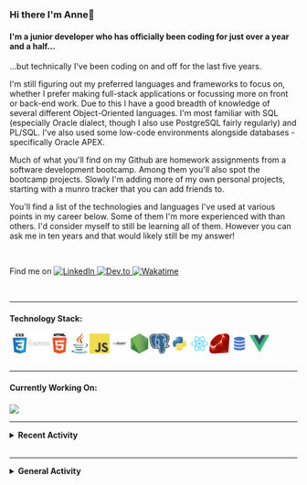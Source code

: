 ### Hi there I'm Anne👋

#### I'm a junior developer who has officially been coding for just over a year and a half...
...but technically I've been coding on and off for the last five years.

I'm still figuring out my preferred languages and frameworks to focus on, whether I prefer making full-stack applications or focussing more on front or back-end work. Due to this I have a good breadth of knowledge of several different Object-Oriented languages. I'm most familiar with SQL (especially Oracle dialect, though I also use PostgreSQL fairly regularly) and PL/SQL. I've also used some low-code environments alongside databases - specifically Oracle APEX.

Much of what you'll find on my Github are homework assignments from a software development bootcamp. Among them you'll also spot the bootcamp projects. Slowly I'm adding more of my own personal projects, starting with a munro tracker that you can add friends to.

You'll find a list of the technologies and languages I've used at various points in my career below. Some of them I'm more experienced with than others. I'd consider myself to still be learning all of them. However you can ask me in ten years and that would likely still be my answer!

<br>

Find me on <a href="https://www.linkedin.com/in/anne-mckendry/"><img alt="LinkedIn" height="25px" src="https://img.shields.io/badge/linkedin-%230077B5.svg?&style=for-the-badge&logo=linkedin&logoColor=white" /> </a> <a href="https://dev.to/annemck"> <img alt="Dev.to" height="25px" src="https://img.shields.io/badge/DEV.TO-%230A0A0A.svg?&style=for-the-badge&logo=dev.to&logoColor=white" /> </a> <a href="https://wakatime.com/@annemck"> <img alt="Wakatime" height="25px" src="https://img.shields.io/static/v1?message=WakaTime&logo=wakatime&logoColor=black&label=%20&color=white" /> </a>

<br>

---

#### Technology Stack:

<img align="left" alt="css" width="35px" src="https://raw.githubusercontent.com/github/explore/80688e429a7d4ef2fca1e82350fe8e3517d3494d/topics/css/css.png" />
<img align="left" alt="express" width="35px" src="https://raw.githubusercontent.com/github/explore/80688e429a7d4ef2fca1e82350fe8e3517d3494d/topics/express/express.png" />
<img align="left" alt="html" width="35px"  src="https://raw.githubusercontent.com/github/explore/80688e429a7d4ef2fca1e82350fe8e3517d3494d/topics/html/html.png" />
<img align="left" alt="java" width="35px"  src="https://raw.githubusercontent.com/github/explore/80688e429a7d4ef2fca1e82350fe8e3517d3494d/topics/java/java.png" />
<img align="left" alt="javascript" width="35px"  src="https://raw.githubusercontent.com/github/explore/80688e429a7d4ef2fca1e82350fe8e3517d3494d/topics/javascript/javascript.png" />
<img align="left" alt="jquery" width="35px"  src="https://raw.githubusercontent.com/github/explore/80688e429a7d4ef2fca1e82350fe8e3517d3494d/topics/jquery/jquery.png" />
<img align="left" alt="node" width="35px"  src="https://raw.githubusercontent.com/github/explore/80688e429a7d4ef2fca1e82350fe8e3517d3494d/topics/nodejs/nodejs.png" />
<img align="left" alt="postgres" width="35px"  src="https://raw.githubusercontent.com/github/explore/80688e429a7d4ef2fca1e82350fe8e3517d3494d/topics/postgresql/postgresql.png" />
<img align="left" alt="python" width="35px"  src="https://raw.githubusercontent.com/github/explore/80688e429a7d4ef2fca1e82350fe8e3517d3494d/topics/python/python.png" />
<img align="left" alt="react" width="35px"  src="https://raw.githubusercontent.com/github/explore/80688e429a7d4ef2fca1e82350fe8e3517d3494d/topics/react/react.png" />
<img align="left" alt="ruby" width="35px"  src="https://raw.githubusercontent.com/github/explore/80688e429a7d4ef2fca1e82350fe8e3517d3494d/topics/ruby/ruby.png" />
<img align="left" alt="sql" width="35px"  src="https://raw.githubusercontent.com/github/explore/80688e429a7d4ef2fca1e82350fe8e3517d3494d/topics/sql/sql.png" />
<img align="left" alt="vue" width="35px"  src="https://raw.githubusercontent.com/github/explore/80688e429a7d4ef2fca1e82350fe8e3517d3494d/topics/vue/vue.png" />

<br>
<br>
<br>

---

#### Currently Working On:

<a href="https://github.com/annemck/github-readme-stats">
   <img align="center" src="https://github-readme-stats.annemck.vercel.app/api/pin/?username=annemck&repo=fake_trello&hide_border=true" />
</a>

<br>

---

<details><summary><b>Recent Activity</b></summary>
   
   <br>

   <!--START_SECTION:activity-->
1. 🎉 Merged PR [#1](https://github.com/annemck/annemck/pull/1) in [annemck/annemck](https://github.com/annemck/annemck)
2. 💪 Opened PR [#1](https://github.com/annemck/annemck/pull/1) in [annemck/annemck](https://github.com/annemck/annemck)
   <!--END_SECTION:activity-->
   
   
   <a href="https://github.com/annemck/github-readme-stats">
      <img align="center" src="https://github-readme-stats.vercel.app/api/wakatime?username=annemck&v=2&layout=compact&hide_border=true" />
   </a>

</details>

<br>

---

<details><summary><b>General Activity</b></summary>

   <a href="https://github.com/annemck/github-readme-stats">
     <img align="center" src="https://github-readme-stats.annemck.vercel.app/api?username=annemck&count_private=true&show_icons=true&include_all_commits=true&hide=issues&hide_border=true" />
   </a>
   <a href="https://github.com/annemck/github-readme-stats">
     <img align="center" src="https://github-readme-stats.annemck.vercel.app/api/top-langs/?username=annemck&langs_count=10&include_all_comits=true&count_private=true&layout=compact&hide_border=true" />
   </a>
</details>
